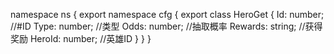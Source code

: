 namespace ns {
	export namespace cfg {
		export class HeroGet {
			Id: number;		//#ID
			Type: number;		//类型
			Odds: number;		//抽取概率
			Rewards: string;		//获得奖励
			HeroId: number;		//英雄ID
		}
	}
}